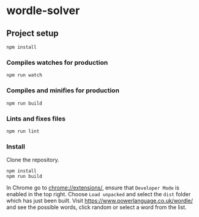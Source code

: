 # wordle-solver

## Project setup
```
npm install
```

### Compiles watches for production
```
npm run watch
```

### Compiles and minifies for production
```
npm run build
```

### Lints and fixes files
```
npm run lint
```

### Install

Clone the repository.
```
npm install
npm run build
```

In Chrome go to [chrome://extensions/](chrome://extensions/), ensure that `Developer Mode` is enabled in the top right.
Choose `Load unpacked` and select the `dist` folder which has just been built.
Visit https://www.powerlanguage.co.uk/wordle/ and see the possible words, click random or select a word from the list.